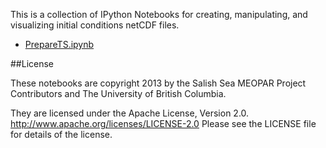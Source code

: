 This is a collection of IPython Notebooks for creating,
manipulating, and visualizing initial conditions netCDF files.

* [PrepareTS.ipynb](http://nbviewer.ipython.org/urls/bitbucket.org/salishsea/tools/raw/tip/I_ForcingFiles/Initial/PrepareTS.ipynb)

##License

These notebooks are copyright 2013
by the Salish Sea MEOPAR Project Contributors
and The University of British Columbia.

They are licensed under the Apache License, Version 2.0.
http://www.apache.org/licenses/LICENSE-2.0
Please see the LICENSE file for details of the license.
